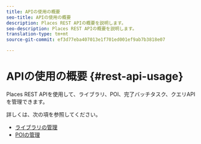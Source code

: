 ```yaml
---
title: APIの使用の概要
seo-title: APIの使用の概要
description: Places REST APIの概要を説明します。
seo-description: Places REST APIの概要を説明します。
translation-type: tm+mt
source-git-commit: ef3d77eba407013e1f701ed001ef9ab7b3818e07

---
```



# APIの使用の概要 {#rest-api-usage}

Places REST APIを使用して、ライブラリ、POI、完了バッチタスク、クエリAPIを管理できます。

詳しくは、次の項を参照してください。

* [ライブラリの管理](/help/places-rest-apis/api-usage/manage-libraries/manage-libraries.md)
* [POIの管理](/help/places-rest-apis/api-usage/manage-pois/manage-pois.md)
